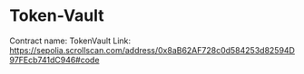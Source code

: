 # Token-Vault
Contract name: TokenVault
Link: https://sepolia.scrollscan.com/address/0x8aB62AF728c0d584253d82594D97FEcb741dC946#code

